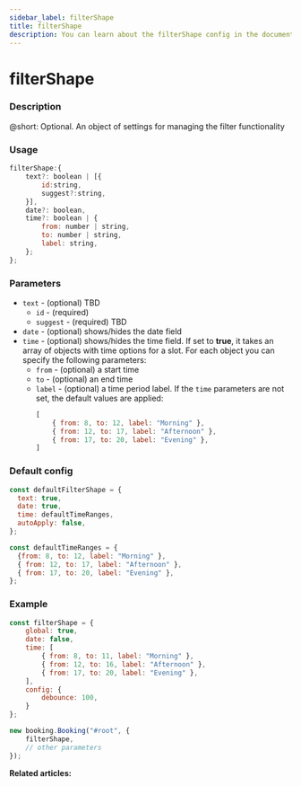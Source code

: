 ```yaml
---
sidebar_label: filterShape
title: filterShape
description: You can learn about the filterShape config in the documentation of the DHTMLX JavaScript Booking library. Browse developer guides and API reference, try out code examples and live demos, and download a free 30-day evaluation version of DHTMLX Booking.
---
```


# filterShape

### Description

@short: Optional. An object of settings for managing the filter functionality

### Usage

~~~jsx {}
filterShape:{
    text?: boolean | [{
        id:string,
        suggest?:string,
    }],
    date?: boolean,
    time?: boolean | {
        from: number | string,
        to: number | string,
        label: string,
	};
};
~~~

### Parameters

- `text` - (optional) TBD
  - `id` - (required)
  - `suggest` - (required) TBD
- `date` - (optional) shows/hides the date field
- `time` - (optional) shows/hides the time field. If set to **true**, it takes an array of objects with time options for a slot. For each object you can specify the following parameters:
  - `from` - (optional) a start time
  - `to` - (optional) an end time
  - `label` - (optional) a time period label. If the `time` parameters are not set, the default values are applied:
    ~~~jsx {}
    [
        { from: 8, to: 12, label: "Morning" },
        { from: 12, to: 17, label: "Afternoon" },
        { from: 17, to: 20, label: "Evening" },
    ]
    ~~~


### Default config

~~~jsx {}
const defaultFilterShape = {
  text: true,
  date: true,
  time: defaultTimeRanges,
  autoApply: false,
};

const defaultTimeRanges = {
  {from: 8, to: 12, label: "Morning" },
  { from: 12, to: 17, label: "Afternoon" },
  { from: 17, to: 20, label: "Evening" },
};
~~~

### Example

~~~jsx {1-12,15}
const filterShape = {
    global: true,
    date: false,
    time: [
        { from: 8, to: 11, label: "Morning" },
        { from: 12, to: 16, label: "Afternoon" },
        { from: 17, to: 20, label: "Evening" },
    ],
    config: {
        debounce: 100,
    }
};

new booking.Booking("#root", {
	filterShape,
	// other parameters
});
~~~

**Related articles:**
